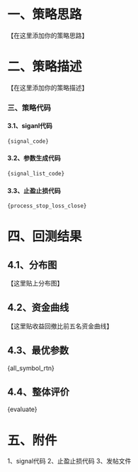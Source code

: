 # 一、策略思路

【在这里添加你的策略思路】

# 二、策略描述

【在这里添加你的策略描述】

### 三、策略代码

#### 3.1、siganl代码
```python
{signal_code}
```
#### 3.2、参数生成代码
```python
{signal_list_code}
```

#### 3.3、止盈止损代码
```python
{process_stop_loss_close}
```

# 四、回测结果

## 4.1、分布图
【这里贴上分布图】

## 4.2、资金曲线
【这里贴收益回撤比前五名资金曲线】

## 4.3、最优参数
{all_symbol_rtn}

## 4.4、整体评价
{evaluate}

# 五、附件
1、signal代码
2、止盈止损代码
3、发帖文件